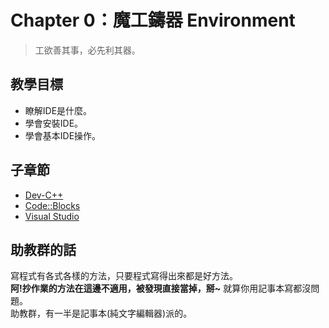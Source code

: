 # Chapter 0：魔工鑄器 Environment

> 工欲善其事，必先利其器。

## 教學目標
- 瞭解IDE是什麼。
- 學會安裝IDE。
- 學會基本IDE操作。

## 子章節
* [Dev-C++](01_devcpp.md)
* [Code::Blocks](02_codeblocks.md)
* [Visual Studio](03_visualstudio.md)

## 助教群的話
寫程式有各式各樣的方法，只要程式寫得出來都是好方法。  
**阿!抄作業的方法在這邊不適用，被發現直接當掉，掰~**
就算你用記事本寫都沒問題。  
助教群，有一半是記事本(純文字編輯器)派的。
